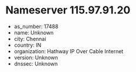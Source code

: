 # Nameserver 115.97.91.20

* as_number: 17488
* name: Unknown
* city: Chennai
* country: IN
* organization: Hathway IP Over Cable Internet
* version: Unknown
* dnssec: Unknown
